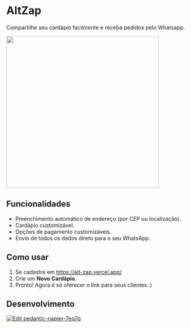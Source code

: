 # AltZap

Compartilhe seu cardápio facilmente e receba pedidos pelo Whatsapp.

<img src="https://user-images.githubusercontent.com/18706156/85962309-7b15bd80-b986-11ea-8297-bc0a8c19f298.png" width="400" />

## Funcionalidades
- Preenchimento automático de endereço (por CEP ou localização).
- Cardápio customizável.
- Opções de pagamento customizáveis.
- Envio de todos os dados direto para o seu WhatsApp.

## Como usar

1. Se cadastre em https://alt-zap.vercel.app/
2. Crie um **Novo Cardápio**.
3. Pronto! Agora é só oferecer o link para seus clientes :)

## Desenvolvimento

[![Edit pedantic-napier-7eq7q](https://codesandbox.io/static/img/play-codesandbox.svg)](https://codesandbox.io/s/pedantic-napier-7eq7q?fontsize=14&hidenavigation=1&theme=dark)

